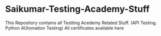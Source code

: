 # Saikumar-Testing-Academy-Stuff

This Repository contains all Testting Acedemy Related Stuff. (API Testing. Python AUtomation Testing)
All certificates available here

